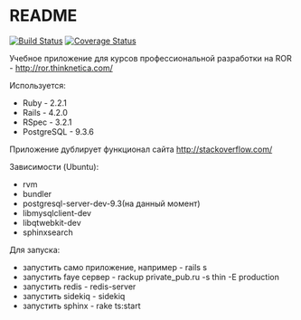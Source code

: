 # README

[![Build Status](https://travis-ci.org/tonymadbrain/qna.svg?branch=master)](https://travis-ci.org/tonymadbrain/qna)
[![Coverage Status](https://coveralls.io/repos/tonymadbrain/qna/badge.svg?branch=master&service=github)](https://coveralls.io/github/tonymadbrain/qna?branch=master)

Учебное приложение для курсов профессиональной разработки на ROR - http://ror.thinknetica.com/

Используется:
* Ruby - 2.2.1
* Rails - 4.2.0
* RSpec - 3.2.1
* PostgreSQL - 9.3.6

Приложение дублирует функционал сайта http://stackoverflow.com/

Зависимости (Ubuntu):
* rvm
* bundler
* postgresql-server-dev-9.3(на данный момент) 
* libmysqlclient-dev 
* libqtwebkit-dev
* sphinxsearch

Для запуска:
* запустить само приложение, например - rails s
* запустить faye сервер - rackup private_pub.ru -s thin -E production
* запустить redis - redis-server
* запустить sidekiq - sidekiq
* запустить sphinx - rake ts:start
